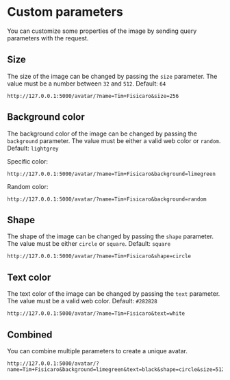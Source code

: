 # Custom parameters

You can customize some properties of the image by sending query parameters with the request.

## Size

The size of the image can be changed by passing the `size` parameter. The value must be a number between `32` and `512`.
Default: `64`

```
http://127.0.0.1:5000/avatar/?name=Tim+Fisicaro&size=256
```

## Background color

The background color of the image can be changed by passing the `background` parameter. The value must be either a valid web color or `random`. Default: `lightgrey`

Specific color:

```
http://127.0.0.1:5000/avatar/?name=Tim+Fisicaro&background=limegreen
```

Random color:

```
http://127.0.0.1:5000/avatar/?name=Tim+Fisicaro&background=random
```

## Shape

The shape of the image can be changed by passing the `shape` parameter. The value must be either `circle` or `square`.
Default: `square`

```
http://127.0.0.1:5000/avatar/?name=Tim+Fisicaro&shape=circle
```

## Text color

The text color of the image can be changed by passing the `text` parameter. The value must be a valid web color.
Default: `#282828`

```
http://127.0.0.1:5000/avatar/?name=Tim+Fisicaro&text=white
```

## Combined

You can combine multiple parameters to create a unique avatar.

```
http://127.0.0.1:5000/avatar/?name=Tim+Fisicaro&background=limegreen&text=black&shape=circle&size=512
```
